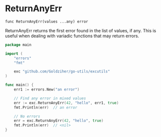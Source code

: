 # ReturnAnyErr

`func ReturnAnyErr(values ...any) error`

ReturnAnyErr returns the first error found in the list of values, if any. This is useful when dealing with variadic functions that may return errors.

```go
package main

import (
	"errors"
	"fmt"

	exc "github.com/Goldziher/go-utils/excutils"
)

func main() {
	err1 := errors.New("an error")

	// Find any error in mixed values
	err := exc.ReturnAnyErr(42, "hello", err1, true)
	fmt.Println(err)  // an error

	// No errors
	err = exc.ReturnAnyErr(42, "hello", true)
	fmt.Println(err)  // <nil>
}
```
